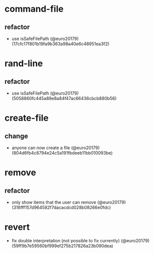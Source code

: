 # command-file

## refactor

* use isSafeFilePath (@euro20179) (17cfc17f801b19fa9b363a98a40e6c48951ea3f2)


# rand-line

## refactor

* use isSafeFilePath (@euro20179) (5058860fc445a89e8a84f47ac66436cbcb880b56)


# create-file

## change

* anyone can now create a file (@euro20179) (804d6fb4c8794e24c5a191fbdeeb11bb010093be)


# remove

## refactor

* only show items that the user can remove (@euro20179) (316fff157d964582f7dacacdcd028b08266e0fdc)


# revert

* fix double interpretation (not possible to fix currently) (@euro20179) (59ff9b7e59560bf999ef275b217826a23b090dea)


